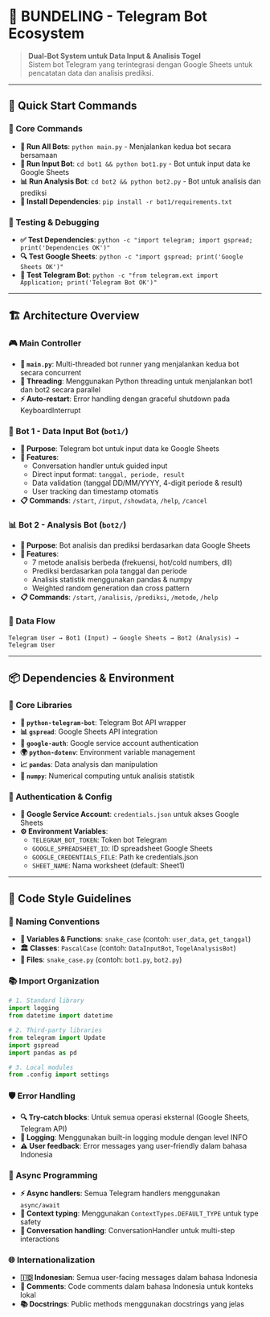 # 🤖 BUNDELING - Telegram Bot Ecosystem

> **Dual-Bot System untuk Data Input & Analisis Togel**  
> Sistem bot Telegram yang terintegrasi dengan Google Sheets untuk pencatatan data dan analisis prediksi.

---

## 🚀 Quick Start Commands

### 🎯 Core Commands
- **🌟 Run All Bots**: `python main.py` - Menjalankan kedua bot secara bersamaan
- **📝 Run Input Bot**: `cd bot1 && python bot1.py` - Bot untuk input data ke Google Sheets
- **📊 Run Analysis Bot**: `cd bot2 && python bot2.py` - Bot untuk analisis dan prediksi
- **🔧 Install Dependencies**: `pip install -r bot1/requirements.txt`

### 🧪 Testing & Debugging
- **✅ Test Dependencies**: `python -c "import telegram; import gspread; print('Dependencies OK')"`
- **🔍 Test Google Sheets**: `python -c "import gspread; print('Google Sheets OK')"`
- **🤖 Test Telegram Bot**: `python -c "from telegram.ext import Application; print('Telegram Bot OK')"`

---

## 🏗️ Architecture Overview

### 🎮 Main Controller
- **📁 `main.py`**: Multi-threaded bot runner yang menjalankan kedua bot secara concurrent
- **🔄 Threading**: Menggunakan Python threading untuk menjalankan bot1 dan bot2 secara parallel
- **⚡ Auto-restart**: Error handling dengan graceful shutdown pada KeyboardInterrupt

### 🤖 Bot 1 - Data Input Bot (`bot1/`)
- **🎯 Purpose**: Telegram bot untuk input data ke Google Sheets
- **💬 Features**: 
  - Conversation handler untuk guided input
  - Direct input format: `tanggal, periode, result`
  - Data validation (tanggal DD/MM/YYYY, 4-digit periode & result)
  - User tracking dan timestamp otomatis
- **📋 Commands**: `/start`, `/input`, `/showdata`, `/help`, `/cancel`

### 📊 Bot 2 - Analysis Bot (`bot2/`)
- **🎯 Purpose**: Bot analisis dan prediksi berdasarkan data Google Sheets
- **🧠 Features**:
  - 7 metode analisis berbeda (frekuensi, hot/cold numbers, dll)
  - Prediksi berdasarkan pola tanggal dan periode
  - Analisis statistik menggunakan pandas & numpy
  - Weighted random generation dan cross pattern
- **📋 Commands**: `/start`, `/analisis`, `/prediksi`, `/metode`, `/help`

### 🔗 Data Flow
```
Telegram User → Bot1 (Input) → Google Sheets → Bot2 (Analysis) → Telegram User
```

---

## 📦 Dependencies & Environment

### 🔧 Core Libraries
- **🤖 `python-telegram-bot`**: Telegram Bot API wrapper
- **📊 `gspread`**: Google Sheets API integration
- **🔐 `google-auth`**: Google service account authentication
- **🌍 `python-dotenv`**: Environment variable management
- **📈 `pandas`**: Data analysis dan manipulation
- **🔢 `numpy`**: Numerical computing untuk analisis statistik

### 🔑 Authentication & Config
- **🔐 Google Service Account**: `credentials.json` untuk akses Google Sheets
- **⚙️ Environment Variables**: 
  - `TELEGRAM_BOT_TOKEN`: Token bot Telegram
  - `GOOGLE_SPREADSHEET_ID`: ID spreadsheet Google Sheets
  - `GOOGLE_CREDENTIALS_FILE`: Path ke credentials.json
  - `SHEET_NAME`: Nama worksheet (default: Sheet1)

---

## 🎨 Code Style Guidelines

### 📝 Naming Conventions
- **🐍 Variables & Functions**: `snake_case` (contoh: `user_data`, `get_tanggal`)
- **🏛️ Classes**: `PascalCase` (contoh: `DataInputBot`, `TogelAnalysisBot`)
- **📁 Files**: `snake_case.py` (contoh: `bot1.py`, `bot2.py`)

### 📚 Import Organization
```python
# 1. Standard library
import logging
from datetime import datetime

# 2. Third-party libraries
from telegram import Update
import gspread
import pandas as pd

# 3. Local modules
from .config import settings
```

### 🛡️ Error Handling
- **🔍 Try-catch blocks**: Untuk semua operasi eksternal (Google Sheets, Telegram API)
- **📝 Logging**: Menggunakan built-in logging module dengan level INFO
- **⚠️ User feedback**: Error messages yang user-friendly dalam bahasa Indonesia

### 🔄 Async Programming
- **⚡ Async handlers**: Semua Telegram handlers menggunakan `async/await`
- **🎯 Context typing**: Menggunakan `ContextTypes.DEFAULT_TYPE` untuk type safety
- **🔗 Conversation handling**: ConversationHandler untuk multi-step interactions

### 🌐 Internationalization
- **🇮🇩 Indonesian**: Semua user-facing messages dalam bahasa Indonesia
- **📖 Comments**: Code comments dalam bahasa Indonesia untuk konteks lokal
- **📚 Docstrings**: Public methods menggunakan docstrings yang jelas
